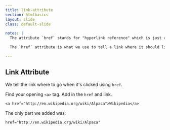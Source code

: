 ```yaml
---
title: link-attribute
section: htmlbasics
layout: slide
class: default-slide

notes: |
  The attribute `href` stands for "hyperlink reference" which is just a fancy way of saying "website address".

  The `href` attribute is what we use to tell a link where it should link to.

---
```


## Link Attribute

We tell the link where to go when it's clicked using `href`.

Find your opening `<a>` tag. Add in the `href` and link.

    <a href="http://en.wikipedia.org/wiki/Alpaca">Wikipedia</a>

The only part we added was: 

    href="http://en.wikipedia.org/wiki/Alpaca"